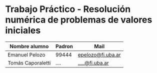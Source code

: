 # Trabajo Práctico - Resolución numérica de problemas de valores iniciales

| Nombre alumno             | Padron | Mail                      |
|---------------------------|--------|---------------------------|
| Emanuel Pelozo            |  99444 | epelozo@fi.uba.ar         |
| Tomás Caporaletti         | ....   |   .....@fi.uba.ar         |

